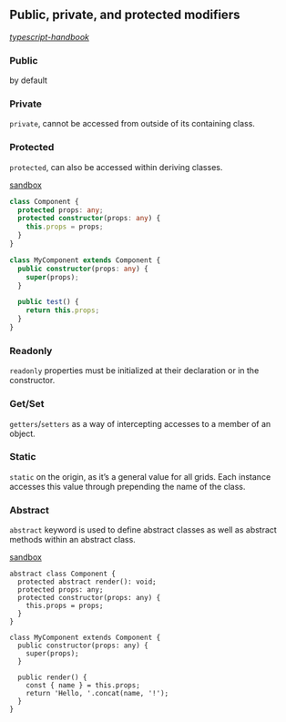 ## Public, private, and protected modifiers

*[typescript-handbook](http://www.typescriptlang.org/docs/handbook/classes.html#public-private-and-protected-modifiers)*

### Public
by default

### Private
`private`, cannot be accessed from outside of its containing class.

### Protected
`protected`, can also be accessed within deriving classes.

[sandbox](https://codesandbox.io/s/typescript-9eywy)

```ts
class Component {
  protected props: any;
  protected constructor(props: any) {
    this.props = props;
  }
}

class MyComponent extends Component {
  public constructor(props: any) {
    super(props);
  }

  public test() {
    return this.props;
  }
}
```

### Readonly
`readonly` properties must be initialized at their declaration or in the constructor.

### Get/Set
`getters`/`setters` as a way of intercepting accesses to a member of an object.

### Static
`static` on the origin, as it’s a general value for all grids. Each instance accesses this value through prepending the name of the class.

### Abstract
`abstract` keyword is used to define abstract classes as well as abstract methods within an abstract class.

[sandbox](https://codesandbox.io/s/typescript-1kpzw)

```tsx
abstract class Component {
  protected abstract render(): void;
  protected props: any;
  protected constructor(props: any) {
    this.props = props;
  }
}

class MyComponent extends Component {
  public constructor(props: any) {
    super(props);
  }

  public render() {
    const { name } = this.props;
    return 'Hello, '.concat(name, '!');
  }
}
```
